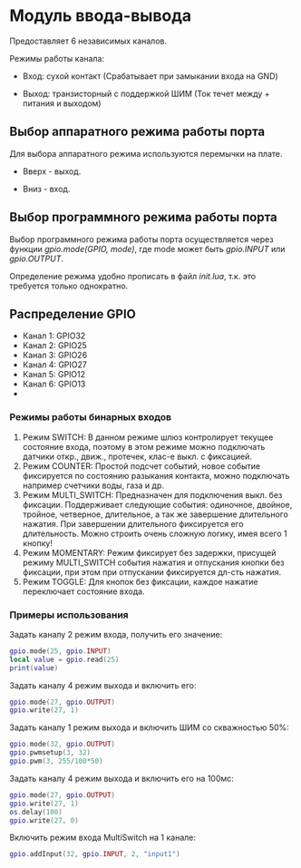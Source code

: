 # Модуль ввода-вывода
Предоставляет 6 независимых каналов.

Режимы работы канала:

* Вход: сухой контакт (Срабатывает при замыкании входа на GND)

* Выход: транзисторный с поддержкой ШИМ (Ток течет между + питания и выходом)

## Выбор аппаратного режима работы порта
Для выбора аппаратного режима используются перемычки на плате.

* Вверх - выход.

* Вниз - вход.

## Выбор программного режима работы порта
Выбор программного режима работы порта осуществляется через функции *gpio.mode(GPIO, mode)*, где mode может быть *gpio.INPUT* или *gpio.OUTPUT*.

Определение режима удобно прописать в файл *init.lua*, т.к. это требуется только однократно.

## Распределение GPIO
* Канал 1: GPIO32
* Канал 2: GPIO25
* Канал 3: GPIO26
* Канал 4: GPIO27
* Канал 5: GPIO12
* Канал 6: GPIO13
* 
### Режимы работы бинарных входов

1. Режим SWITCH: В данном режиме шлюз контролирует текущее состояние входа, поэтому в этом режиме можно подключать датчики откр., движ., протечек, клас-е выкл. с фиксацией.
2. Режим COUNTER: Простой подсчет событий, новое событие фиксируется по состоянию разыкания контакта, можно подключать например счетчики воды, газа и др.
3. Режим MULTI_SWITCH: Предназначен для подключения выкл. без фиксации. Поддерживает следующие события: одиночное, двойное, тройное, четверное, длительное, а так же завершение длительного нажатия. При завершении длительного фиксируется его длительность. Можно строить очень сложную логику, имея всего 1 кнопку!
4. Режим MOMENTARY: Режим фиксирует без задержки, присущей режиму MULTI_SWITCH события нажатия и отпускания кнопки без фиксации, при этом при отпускании фиксируется дл-сть нажатия.
5. Режим TOGGLE: Для кнопок без фиксации, каждое нажатие переключает состояние входа.


### Примеры использования
Задать каналу 2 режим входа, получить его значение:
```lua
gpio.mode(25, gpio.INPUT)
local value = gpio.read(25)
print(value)
```
Задать каналу 4 режим выхода и включить его:
```lua
gpio.mode(27, gpio.OUTPUT)
gpio.write(27, 1)
```
Задать каналу 1 режим выхода и включить ШИМ со скважностью 50%:
```lua
gpio.mode(32, gpio.OUTPUT)
gpio.pwmsetup(3, 32)
gpio.pwm(3, 255/100*50)
```
Задать каналу 4 режим выхода и включить его на 100мс:
```lua
gpio.mode(27, gpio.OUTPUT)
gpio.write(27, 1)
os.delay(100)
gpio.write(27, 0)
```

Включить режим входа MultiSwitch на 1 канале:
```lua
gpio.addInput(32, gpio.INPUT, 2, "input1")
```





